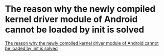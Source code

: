 # The reason why the newly compiled kernel driver module of Android cannot be loaded by init is solved
[The reason why the newly compiled kernel driver module of Android cannot be loaded by init is solved](https://aiwithcloud.com/2022/09/16/the_reason_why_the_newly_compiled_kernel_driver_module_of_android_cannot_be_loaded_by_init_is_solved/)
